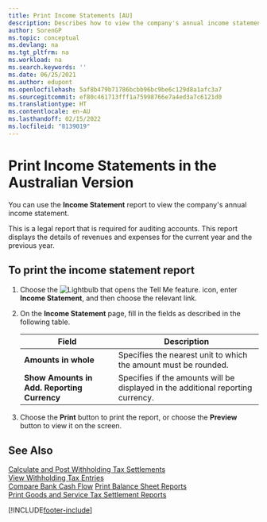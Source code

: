 ```yaml
---
title: Print Income Statements [AU]
description: Describes how to view the company's annual income statement in the Australian version.
author: SorenGP
ms.topic: conceptual
ms.devlang: na
ms.tgt_pltfrm: na
ms.workload: na
ms.search.keywords: ''
ms.date: 06/25/2021
ms.author: edupont
ms.openlocfilehash: 5af8b479b71786bcbb96bc9be6c129d8a1afc3a7
ms.sourcegitcommit: ef80c461713fff1a75998766e7a4ed3a7c6121d0
ms.translationtype: HT
ms.contentlocale: en-AU
ms.lasthandoff: 02/15/2022
ms.locfileid: "8139019"
---
```

# <a name="print-income-statements-in-the-australian-version"></a>Print Income Statements in the Australian Version

You can use the **Income Statement** report to view the company's annual income statement.  

This is a legal report that is required for auditing accounts. This report displays the details of revenues and expenses for the current year and the previous year.  

## <a name="to-print-the-income-statement-report"></a>To print the income statement report  
1. Choose the ![Lightbulb that opens the Tell Me feature.](../../media/ui-search/search_small.png "Tell me what you want to do") icon, enter **Income Statement**, and then choose the relevant link.  
2. On the **Income Statement** page, fill in the fields as described in the following table.  

    |Field|Description|  
    |---------------------------------|---------------------------------------|  
    |**Amounts in whole**|Specifies the nearest unit to which the amount must be rounded.|  
    |**Show Amounts in Add. Reporting Currency**|Specifies if the amounts will be displayed in the additional reporting currency.|  

3. Choose the **Print** button to print the report, or choose the **Preview** button to view it on the screen.  

## <a name="see-also"></a>See Also  
[Calculate and Post Withholding Tax Settlements](how-to-calculate-and-post-withholding-tax-settlements.md)  
[View Withholding Tax Entries](how-to-view-withholding-tax-entries.md)   
[Compare Bank Cash Flow](how-to-compare-bank-cash-flow.md)   [Print Balance Sheet Reports](how-to-print-balance-sheet-reports.md)   
[Print Goods and Service Tax Settlement Reports](how-to-print-goods-and-service-tax-settlement-reports.md) 


[!INCLUDE[footer-include](../../includes/footer-banner.md)]
